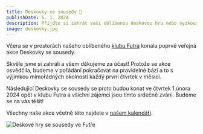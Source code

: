 ```yaml
---
title: Deskovky se sousedy 🎲
publishDate: 5. 1. 2024
description: Přijďte si zahrát vaši oblíbenou deskovou hru nebo vyzkoušet něco nového.
image: deskovky.jpg
---
```


Včera se v prostorách našeho oblíbeného <a href="https://www.futra.cz/" target="_blank" rel="noopener noreferer">klubu Futra</a> konala poprvé veřejná akce Deskovky se sousedy.

Skvěle jsme si zahráli a všem děkujeme za účast! Protože se akce osvědčila, budeme v pořádání pokračovat na pravidelné bázi a to s výjimkou mimořádných okolností každý první čtvrtek v měsíci.

Následující Deskovky se sousedy se proto budou konat ve čtvrtek 1.února 2024 opět v klubu Futra a všichni zájemci jsou tímto srdečně zváni. Budeme se na vás těšit!

Všechny naše akce včetně této najdete v [našem kalendáři](/kalendar).

![Deskové hry se sousedy ve Futře](/img/photos/24-01-04-deskovky.jpg)